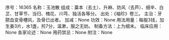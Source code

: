 序号：16365
名称：玉池散
组成：藁本（去土）、升麻、防风（去芦）、细辛、白芷、甘草节、当归、槐花、川芎、独活各等分。
出处：《袖珍》卷三。
主治：牙脓血变骨槽风，及骨已出者。
加减：None
功效：None
用法用量：每服3钱，加生姜3片，水1盏，煎7分，温漱，服之无妨。
制备方法：上为细末。
临床应用：None
各家论述：None
用药禁忌：None
附注：None
